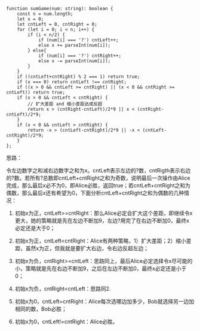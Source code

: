 ```tsx
function sumGame(num: string): boolean {
    const n = num.length;
    let x = 0;
    let cntLeft = 0, cntRight = 0;
    for (let i = 0; i < n; i++) {
        if (i < n/2) {
            if (num[i] === '?') cntLeft++;
            else x += parseInt(num[i]);
        } else{
            if (num[i] === '?') cntRight++;
            else x -= parseInt(num[i]);
        }
    }
    if ((cntLeft+cntRight) % 2 === 1) return true;
    if (x === 0) return cntLeft !== cntRight;
    if ((x > 0 && cntLeft >= cntRight) || (x < 0 && cntRight >= cntLeft)) return true;
    if (x > 0 && cntLeft < cntRight) {
        // 扩大差距 and 缩小差距达成反超
        return x > (cntRight-cntLeft)/2*9 || x < (cntRight-cntLeft)/2*9;
    }
    if (x < 0 && cntLeft > cntRight) {
        return -x > (cntLeft-cntRight)/2*9 || -x < (cntLeft-cntRight)/2*9;
    }
};
```

思路：

令左边数字之和减右边数字之和为x。cntLeft表示左边的?数，cntRigth表示右边的?数。若所有?总数即cntLeft+cntRight之和为奇数，说明最后一次操作由Alice完成，那么最后x必不为0，即Alice必胜，返回true；若cntLeft+cntRight之和为偶数，那么最后x还有希望为0，下面分析cntLeft+cntRight之和为偶数的几种情况：

1. 初始x为正，cntLeft>=cntRight：那么Alice必定会扩大这个差距，即继续令x更大，她的策略就是先在左边不断加9，左边?用完了在右边不断加0，最终x必定还是大于0；
2. 初始x为正，cntLeft<cntRight：Alice有两种策略，1）扩大差距；2）缩小差距，虽然x为正，但我就是要扩大右边，令右边反超左边；

3. 初始x为负，cntRight>=cntLeft：思路同上，最后Alice必定选择令x尽可能的小，策略就是先在右边不断加9，之后在左边不断加0，最终x必定还是小于0；

4. 初始x为负，cntRight<cntLeft：思路同2.
5. 初始x为0，cntLeft=cntRight：Alice每次选哪边加多少，Bob就选择另一边加相同的数，Bob必胜；
6. 初始x为0，cntLeft!=cntRight：Alice必胜。